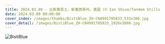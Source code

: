```yaml
---
title: 2024.03.09 - 比斯第恶土，新墨西哥州，美国 (© Ian Shive/Tandem Stills + Motion)
date: 2024.03.09 00:00:00
cover_index: /images/thumbs/BistiBlue_ZH-CN4991705833_533x300.jpg
cover_detail: /images/BistiBlue_ZH-CN4991705833_1920x1080.jpg
---
```


![BistiBlue](/images/BistiBlue_ZH-CN4991705833_1920x1080.jpg)
